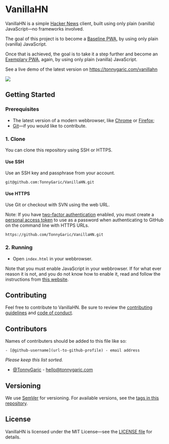# VanillaHN
VanillaHN is a simple [Hacker News](https://news.ycombinator.com/) client, built using only plain (vanilla) JavaScript—no frameworks involved.

The goal of this project is to become a [Baseline PWA](https://developers.google.com/web/progressive-web-apps/checklist#baseline), by using only plain (vanilla) JavaScript.

Once that is achieved, the goal is to take it a step further and become an [Exemplary PWA](https://developers.google.com/web/progressive-web-apps/checklist#exemplary), again, by using only plain (vanilla) JavaScript.

See a live demo of the latest version on https://tonnygaric.com/vanillahn

![](https://tonnygaric.com/content/3-projects/1-vanillahn/vanillahn-cover.png)

## Getting Started
### Prerequisites
- The latest version of a modern webbrowser, like [Chrome](https://www.google.com/chrome/) or [Firefox](https://www.mozilla.org/en-US/firefox/new/);
- [Git](https://git-scm.com/)—if you would like to contribute.

### 1. Clone
You can clone this repository using SSH or HTTPS.

#### Use SSH
Use an SSH key and passphrase from your account.
```
git@github.com:TonnyGaric/VanillaHN.git
```

#### Use HTTPS
Use Git or checkout with SVN using the web URL.

Note: If you have [two-factor authentication](https://help.github.com/articles/securing-your-account-with-two-factor-authentication-2fa/) enabled, you must create a [personal access token](https://help.github.com/articles/creating-a-personal-access-token-for-the-command-line/) to use as a password when authenticating to GitHub on the command line with HTTPS URLs.

```
https://github.com/TonnyGaric/VanillaHN.git
```

### 2. Running
- Open `index.html` in your webbrowser.

Note that you must enable JavaScript in your webbrowser. If for what ever reason it is not, and you do not know how to enable it, read and follow the instructions from [this website](https://www.enable-javascript.com/).

## Contributing
Feel free to contribute to VanillaHN. Be sure to review the [contributing guidelines](https://github.com/TonnyGaric/VanillaHN/blob/master/CONTRIBUTING.md) and [code of conduct](https://github.com/TonnyGaric/VanillaHN/blob/master/CODE_OF_CONDUCT.md).

## Contributors
Names of contributers should be added to this file like so:
```
- [@github-username](url-to-github-profile) - email address
```

*Please keep this list sorted.*

- [@TonnyGaric](https://github.com/TonnyGaric) - hello@tonnygaric.com

## Versioning
We use [SemVer](https://semver.org/) for versioning. For available versions, see the [tags in this repository](https://github.com/TonnyGaric/VanillaHN/tags).

## License
VanillaHN is licensed under the MIT License—see the [LICENSE file](https://github.com/TonnyGaric/VanillaHN/blob/master/LICENSE) for details.
